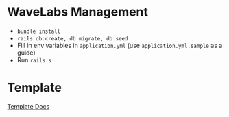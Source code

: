 # WaveLabs Management

- `bundle install`
- `rails db:create, db:migrate, db:seed`
- Fill in env variables in `application.yml` (use `application.yml.sample` as a guide)
- Run `rails s`

# Template
[Template Docs](https://www.dropbox.com/s/507tqspy0pvd6f7/products-WB004G996.zip?dl=0)
